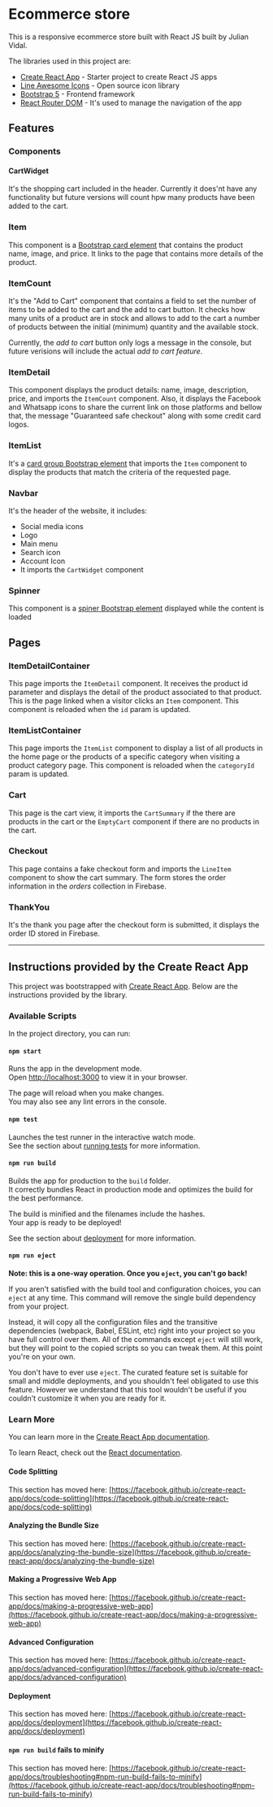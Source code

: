 # Ecommerce store
This is a responsive ecommerce store built with React JS built by Julian Vidal. 

The libraries used in this project are:
- [Create React App](https://github.com/facebook/create-react-app) - Starter project to create React JS apps
- [Line Awesome Icons](https://icons8.com/line-awesome) - Open source icon library
- [Bootstrap 5](https://getbootstrap.com/docs/5.1/getting-started/introduction/) - Frontend framework
- [React Router DOM](https://v5.reactrouter.com/web/guides/quick-start) - It's used to manage the navigation of the app

## Features

### Components

#### CartWidget
It's the shopping cart included in the header. Currently it does'nt have any functionality but future versions will count hpw many products have been added to the cart.

### Item
This component is a [Bootstrap card element](https://getbootstrap.com/docs/5.0/components/card/) that contains the product name, image, and price. It links to the page that contains more details of the product.

### ItemCount
It's the "Add to Cart" component that contains a field to set the number of items to be added to the cart and the add to cart button. It checks how many units of a product are in stock and allows to add to the cart a number of products between the initial (minimum) quantity and the available stock. 

Currently, the *add to cart* button only logs a message in the console, but future verisions will include the actual *add to cart feature*.


### ItemDetail
This component displays the product details: name, image, description, price, and imports the `ItemCount` component. Also, it displays the Facebook and Whatsapp icons to share the current link on those platforms and bellow that, the message "Guaranteed safe checkout" along with some credit card logos.

### ItemList
It's a [card group Bootstrap element](https://getbootstrap.com/docs/5.0/components/card/#card-groups) that imports the `Item` component to display the products that match the criteria of the requested page.

### Navbar
It's the header of the website, it includes:
- Social media icons
- Logo
- Main menu
- Search icon
- Account Icon
- It imports the `CartWidget` component

### Spinner
This component is a [spiner Bootstrap element](https://getbootstrap.com/docs/5.2/components/spinners/#content) displayed while the content is loaded

## Pages
### ItemDetailContainer
This page imports the `ItemDetail` component. It receives the product id parameter and displays the detail of the product associated to that product. This is the page linked when a visitor clicks an `Item` component. This component is reloaded when the `id` param is updated.

### ItemListContainer
This page imports the `ItemList` component to display a list of all products in the home page or the products of a specific category when visiting a product category page. This component is reloaded when the `categoryId` param is updated.

### Cart
This page is the cart view, it imports the `CartSummary` if the there are products in the cart or the `EmptyCart` component if there are no products in the cart.

### Checkout
This page contains a fake checkout form and imports the `LineItem` component to show the cart summary. The form stores the order information in the *orders* collection in Firebase.

### ThankYou
It's the thank you page after the checkout form is submitted, it displays the order ID stored in Firebase.

---

## Instructions provided by the Create React App

This project was bootstrapped with [Create React App](https://github.com/facebook/create-react-app). Below are the instructions provided by the library.

### Available Scripts

In the project directory, you can run:

#### `npm start`

Runs the app in the development mode.\
Open [http://localhost:3000](http://localhost:3000) to view it in your browser.

The page will reload when you make changes.\
You may also see any lint errors in the console.

#### `npm test`

Launches the test runner in the interactive watch mode.\
See the section about [running tests](https://facebook.github.io/create-react-app/docs/running-tests) for more information.

#### `npm run build`

Builds the app for production to the `build` folder.\
It correctly bundles React in production mode and optimizes the build for the best performance.

The build is minified and the filenames include the hashes.\
Your app is ready to be deployed!

See the section about [deployment](https://facebook.github.io/create-react-app/docs/deployment) for more information.

#### `npm run eject`

**Note: this is a one-way operation. Once you `eject`, you can't go back!**

If you aren't satisfied with the build tool and configuration choices, you can `eject` at any time. This command will remove the single build dependency from your project.

Instead, it will copy all the configuration files and the transitive dependencies (webpack, Babel, ESLint, etc) right into your project so you have full control over them. All of the commands except `eject` will still work, but they will point to the copied scripts so you can tweak them. At this point you're on your own.

You don't have to ever use `eject`. The curated feature set is suitable for small and middle deployments, and you shouldn't feel obligated to use this feature. However we understand that this tool wouldn't be useful if you couldn't customize it when you are ready for it.

### Learn More

You can learn more in the [Create React App documentation](https://facebook.github.io/create-react-app/docs/getting-started).

To learn React, check out the [React documentation](https://reactjs.org/).

#### Code Splitting

This section has moved here: [https://facebook.github.io/create-react-app/docs/code-splitting](https://facebook.github.io/create-react-app/docs/code-splitting)

#### Analyzing the Bundle Size

This section has moved here: [https://facebook.github.io/create-react-app/docs/analyzing-the-bundle-size](https://facebook.github.io/create-react-app/docs/analyzing-the-bundle-size)

#### Making a Progressive Web App

This section has moved here: [https://facebook.github.io/create-react-app/docs/making-a-progressive-web-app](https://facebook.github.io/create-react-app/docs/making-a-progressive-web-app)

#### Advanced Configuration

This section has moved here: [https://facebook.github.io/create-react-app/docs/advanced-configuration](https://facebook.github.io/create-react-app/docs/advanced-configuration)

#### Deployment

This section has moved here: [https://facebook.github.io/create-react-app/docs/deployment](https://facebook.github.io/create-react-app/docs/deployment)

#### `npm run build` fails to minify

This section has moved here: [https://facebook.github.io/create-react-app/docs/troubleshooting#npm-run-build-fails-to-minify](https://facebook.github.io/create-react-app/docs/troubleshooting#npm-run-build-fails-to-minify)
